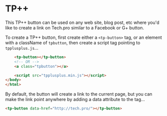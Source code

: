 TP++
==========
This TP++ button can be used on any web site, blog post, etc where you'd like to create a link on Tech.pro similar to a Facebook or G+ button.

To create a TP++ button, first create either a `<tp-button>` tag, or an element with a className of `tpbutton`, then create a script tag pointing to `tpplusplus.js`...

```html
    <tp-button></tp-button>
    <!-- OR -->
    <a class="tpbutton"></a>

    <script src="tpplusplus.min.js"></script>
</body>
</html>
```

By default, the button will create a link to the current page, but you can make the link point anywhere by adding a data attribute to the tag...

```html
<tp-button data-href="http://tech.pro/"></tp-button>
```